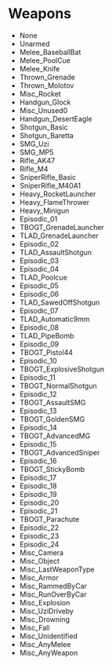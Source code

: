﻿# Weapons

- None
- Unarmed
- Melee_BaseballBat
- Melee_PoolCue
- Melee_Knife
- Thrown_Grenade
- Thrown_Molotov
- Misc_Rocket
- Handgun_Glock
- Misc_Unused0
- Handgun_DesertEagle
- Shotgun_Basic
- Shotgun_Baretta
- SMG_Uzi
- SMG_MP5
- Rifle_AK47
- Rifle_M4
- SniperRifle_Basic
- SniperRifle_M40A1
- Heavy_RocketLauncher
- Heavy_FlameThrower
- Heavy_Minigun
- Episodic_01
- TBOGT_GrenadeLauncher
- TLAD_GrenadeLauncher
- Episodic_02
- TLAD_AssaultShotgun
- Episodic_03
- Episodic_04
- TLAD_Poolcue
- Episodic_05
- Episodic_06
- TLAD_SawedOffShotgun
- Episodic_07
- TLAD_Automatic9mm
- Episodic_08
- TLAD_PipeBomb
- Episodic_09
- TBOGT_Pistol44
- Episodic_10
- TBOGT_ExplosiveShotgun
- Episodic_11
- TBOGT_NormalShotgun
- Episodic_12
- TBOGT_AssaultSMG
- Episodic_13
- TBOGT_GoldenSMG
- Episodic_14
- TBOGT_AdvancedMG
- Episodic_15
- TBOGT_AdvancedSniper
- Episodic_16
- TBOGT_StickyBomb
- Episodic_17
- Episodic_18
- Episodic_19
- Episodic_20
- Episodic_21
- TBOGT_Parachute
- Episodic_22
- Episodic_23
- Episodic_24
- Misc_Camera
- Misc_Object
- Misc_LastWeaponType
- Misc_Armor
- Misc_RammedByCar
- Misc_RunOverByCar
- Misc_Explosion
- Misc_UziDriveby
- Misc_Drowning
- Misc_Fall
- Misc_Unidentified
- Misc_AnyMelee
- Misc_AnyWeapon
